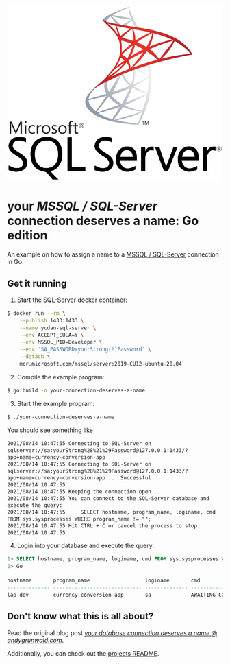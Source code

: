 ![MSSQL / SQL-Server logo](../../images/sql-server-logo.png)

# your _MSSQL / SQL-Server_ connection deserves a name: Go edition

An example on how to assign a name to a [MSSQL / SQL-Server](https://www.microsoft.com/en-us/sql-server/sql-server-2019) connection in Go.

## Get it running

1. Start the SQL-Server docker container:
```sh
$ docker run --rm \
    --publish 1433:1433 \
    --name ycdan-sql-server \
    --env ACCEPT_EULA=Y \
    --env MSSQL_PID=Developer \
    --env 'SA_PASSWORD=yourStrong(!)Password' \
    --detach \
    mcr.microsoft.com/mssql/server:2019-CU12-ubuntu-20.04
```

2. Compile the example program:
```sh
$ go build -o your-connection-deserves-a-name
```

3. Start the example program:
```sh
$ ./your-connection-deserves-a-name
```

You should see something like

```
2021/08/14 10:47:55 Connecting to SQL-Server on sqlserver://sa:yourStrong%28%21%29Password@127.0.0.1:1433/?app+name=currency-conversion-app
2021/08/14 10:47:55 Connecting to SQL-Server on sqlserver://sa:yourStrong%28%21%29Password@127.0.0.1:1433/?app+name=currency-conversion-app ... Successful
2021/08/14 10:47:55
2021/08/14 10:47:55 Keeping the connection open ...
2021/08/14 10:47:55 You can connect to the SQL-Server database and execute the query:
2021/08/14 10:47:55 	SELECT hostname, program_name, loginame, cmd FROM sys.sysprocesses WHERE program_name != "";
2021/08/14 10:47:55 Hit CTRL + C or cancel the process to stop.
2021/08/14 10:47:55
```

4. Login into your database and execute the query:
```sql
1> SELECT hostname, program_name, loginame, cmd FROM sys.sysprocesses WHERE program_name != "";
2> Go

hostname       program_name                  loginame       cmd
-------------- ----------------------------- -------------- ----------------------
lap-dev        currency-conversion-app       sa             AWAITING COMMAND
```

## Don't know what this is all about?

Read the original blog post [_your database connection deserves a name @ andygrunwald.com_](https://andygrunwald.com/blog/your-database-connection-deserves-a-name/ "Article your database connection deserves a name at Andy Grunwalds blog").

Additionally, you can check out the [projects README](https://github.com/andygrunwald/your-connection-deserves-a-name#readme).